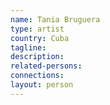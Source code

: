 ```yaml
---
name: Tania Bruguera
type: artist
country: Cuba
tagline:
description:
related-persons:
connections:
layout: person
---
```

